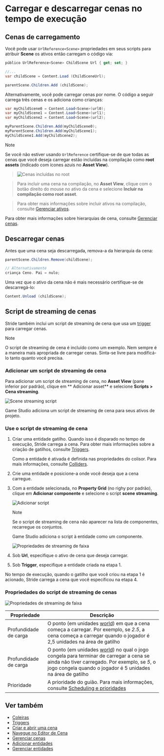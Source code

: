 # Carregar e descarregar cenas no tempo de execução

## Cenas de carregamento

Você pode usar `UrlReference<Scene>` propriedades em seus scripts para atribuir **Scene** os ativos então carregam o código via:

```cs
público UrlReference<Scene> ChildScene Url { get; set; }

//...
var childScene = Content.Load (ChildSceneUrl);

parentScene.Children.Add (childScene);
```

Alternativamente, você pode carregar cenas por nome. O código a seguir carrega três cenas e os adiciona como crianças:

```cs
var myChildScene0 = Content.Load<Scene>(url0);
var myChildScene1 = Content.Load<Scene>(url1);
var myChildScene2 = Content.Load<Scene>(url2);

myParentScene.Children.Add(myChildScene0);
myParentScene.Children.Add(myChildScene1);
myChildScene1.Add(myChildScene2);
```

> [!Note]
> Se você não estiver usando `UrlReference` certifique-se de que todas as cenas que você deseja carregar estão incluídas na compilação como **root assets** (indicado com ícones azuis no **Asset View**).

> ![ Cenas incluídas no root](media/scenes-included-in-root.png)

> Para incluir uma cena na compilação, no **Asset View**, clique com o botão direito do mouse no ativo da cena e selecione **Incluir na compilação como root asset**.

> Para obter mais informações sobre incluir ativos na compilação, consulte [Gerenciar ativos](manage-assets.md).

Para obter mais informações sobre hierarquias de cena, consulte [Gerenciar cenas](manage-scenes.md).

## Descarregar cenas

Antes que uma cena seja descarregada, remova-a da hierarquia da cena:

```cs
parentScene.Children.Remove(childScene);

// Alternativamente
criança Ceno. Pai = nulo;
```

Uma vez que o ativo da cena não é mais necessário certifique-se de descarregá-lo:

```cs
Content.Unload (childScene);
```

## Script de streaming de cenas

Stride também inclui um script de streaming de cena que usa um [trigger](../physics/triggers.md) para carregar cenas.

> [!Note]
> O script de streaming de cena é incluído como um exemplo. Nem sempre é a maneira mais apropriada de carregar cenas. Sinta-se livre para modificá-lo tanto quanto você precisa.

### Adicionar um script de streaming de cena

Para adicionar um script de streaming de cena, no **Asset View** (pane inferior por padrão), clique em ** Adicionar asset** e selecione **Scripts > Cena streaming**.

![Scene streaming script](media/scene-streaming-script.png)

Game Studio adiciona um script de streaming de cena para seus ativos de projeto.

### Use o script de streaming de cena

1. Criar uma entidade gatilho. Quando isso é disparado no tempo de execução, Stride carrega a cena. Para obter mais informações sobre a criação de gatilhos, consulte [Triggers](../physics/triggers.md).

   Como a entidade é ativada é definida nas propriedades do colisor. Para mais informações, consulte [Colliders](../physics/colliders.md).

2. Crie uma entidade e posicione-a onde você deseja que a cena carregue.

3. Com a entidade selecionada, no **Property Grid** (no righy por padrão), clique em **Adicionar componente** e selecione o script **scene streaming**.

   ![ Adicionar script](media/add-scene-streaming-script.png)

   > [!Note]
   > Se o script de streaming de cena não aparecer na lista de componentes, recarregue os conjuntos.

   Game Studio adiciona o script à entidade como um componente.

   ![ Propriedades de streaming de faixa](media/scene-streaming-script-properties.png)

4. Sob **Url**, especifique o ativo de cena que deseja carregar.

5. Sob **Trigger**, especifique a entidade criada na etapa 1.

No tempo de execução, quando o gatilho que você criou na etapa 1 é acionado, Stride carrega a cena que você especificou na etapa 4.

### Propriedades do script de streaming de cenas

![ Propriedades de streaming de faixa](media/scene-streaming-script-properties.png)

| Propriedade | Descrição |
|----------------|--------------------------------------------------------------------------------------------------------------------------------------------------------------------------------------------------------|
| Profundidade de carga | O ponto (em unidades [world](world-units.md)) em que a cena começa a carregar. Por exemplo, se *2.5*, a cena começa a carregar quando o jogador é 2,5 unidades na área de gatilho |
| Profundidade de carga | O ponto (em unidades [world](world-units.md)) no qual o jogo congela para terminar de carregar a cena se ainda não tiver carregado. Por exemplo, se *5*, o jogo congela quando o jogador é 5 unidades na área de gatilho |
| Prioridade | A prioridade do guião. Para mais informações, consulte [Scheduling e prioridades](../scripts/scheduling-and-priorities.md) |
## Ver também

* [Coleiras](../physics/colliders.md)
* [Triggers](../physics/triggers.md)
* [Criar e abrir uma cena](create-a-scene.md)
* [Navegue no Editor de Cena](navigate-in-the-scene-editor.md)
* [Gerenciar cenas](manage-scenes.md)
* [Adicionar entidades](add-entities.md)
* [Gerenciar entidades](manage-entities.md)